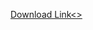 <a href="https://drive.google.com/file/d/1dmPG2C6lFswMPAy43hZlRavThoaRNnxT/view?usp=sharing">Download Link<>
